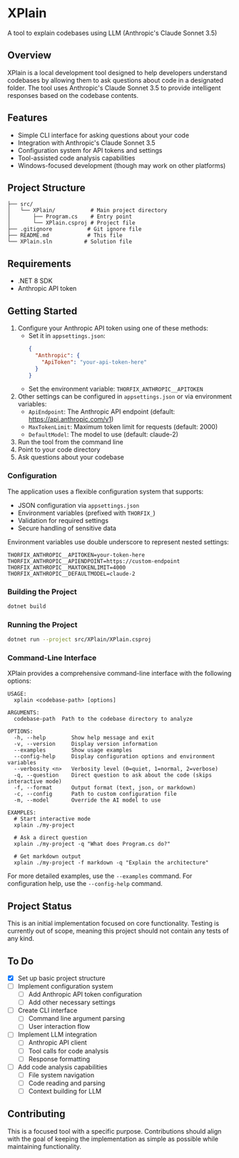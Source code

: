 # XPlain
A tool to explain codebases using LLM (Anthropic's Claude Sonnet 3.5)

## Overview
XPlain is a local development tool designed to help developers understand codebases by allowing them to ask questions about code in a designated folder. The tool uses Anthropic's Claude Sonnet 3.5 to provide intelligent responses based on the codebase contents.

## Features
- Simple CLI interface for asking questions about your code
- Integration with Anthropic's Claude Sonnet 3.5
- Configuration system for API tokens and settings
- Tool-assisted code analysis capabilities
- Windows-focused development (though may work on other platforms)

## Project Structure

```
├── src/
│   └── XPlain/           # Main project directory
│       ├── Program.cs    # Entry point
│       └── XPlain.csproj # Project file
├── .gitignore           # Git ignore file
├── README.md            # This file
└── XPlain.sln          # Solution file
```

## Requirements
- .NET 8 SDK
- Anthropic API token

## Getting Started
1. Configure your Anthropic API token using one of these methods:
   - Set it in `appsettings.json`:
     ```json
     {
       "Anthropic": {
         "ApiToken": "your-api-token-here"
       }
     }
     ```
   - Set the environment variable: `THORFIX_ANTHROPIC__APITOKEN`
2. Other settings can be configured in `appsettings.json` or via environment variables:
   - `ApiEndpoint`: The Anthropic API endpoint (default: https://api.anthropic.com/v1)
   - `MaxTokenLimit`: Maximum token limit for requests (default: 2000)
   - `DefaultModel`: The model to use (default: claude-2)
3. Run the tool from the command line
4. Point to your code directory
5. Ask questions about your codebase

### Configuration
The application uses a flexible configuration system that supports:
- JSON configuration via `appsettings.json`
- Environment variables (prefixed with `THORFIX_`)
- Validation for required settings
- Secure handling of sensitive data

Environment variables use double underscore to represent nested settings:
```
THORFIX_ANTHROPIC__APITOKEN=your-token-here
THORFIX_ANTHROPIC__APIENDPOINT=https://custom-endpoint
THORFIX_ANTHROPIC__MAXTOKENLIMIT=4000
THORFIX_ANTHROPIC__DEFAULTMODEL=claude-2
```

### Building the Project

```bash
dotnet build
```

### Running the Project

```bash
dotnet run --project src/XPlain/XPlain.csproj
```

### Command-Line Interface

XPlain provides a comprehensive command-line interface with the following options:

```
USAGE:
  xplain <codebase-path> [options]

ARGUMENTS:
  codebase-path  Path to the codebase directory to analyze

OPTIONS:
  -h, --help        Show help message and exit
  -v, --version     Display version information
  --examples        Show usage examples
  --config-help     Display configuration options and environment variables
  --verbosity <n>   Verbosity level (0=quiet, 1=normal, 2=verbose)
  -q, --question    Direct question to ask about the code (skips interactive mode)
  -f, --format      Output format (text, json, or markdown)
  -c, --config      Path to custom configuration file
  -m, --model       Override the AI model to use

EXAMPLES:
  # Start interactive mode
  xplain ./my-project

  # Ask a direct question
  xplain ./my-project -q "What does Program.cs do?"

  # Get markdown output
  xplain ./my-project -f markdown -q "Explain the architecture"
```

For more detailed examples, use the `--examples` command.
For configuration help, use the `--config-help` command.

## Project Status
This is an initial implementation focused on core functionality. Testing is currently out of scope, meaning this project should not contain any tests of any kind.

## To Do
- [x] Set up basic project structure
- [ ] Implement configuration system
  - [ ] Add Anthropic API token configuration 
  - [ ] Add other necessary settings
- [ ] Create CLI interface
  - [ ] Command line argument parsing
  - [ ] User interaction flow
- [ ] Implement LLM integration
  - [ ] Anthropic API client
  - [ ] Tool calls for code analysis
  - [ ] Response formatting
- [ ] Add code analysis capabilities
  - [ ] File system navigation
  - [ ] Code reading and parsing
  - [ ] Context building for LLM

## Contributing
This is a focused tool with a specific purpose. Contributions should align with the goal of keeping the implementation as simple as possible while maintaining functionality.
